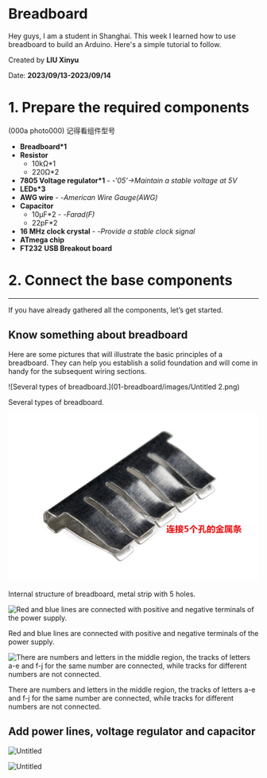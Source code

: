 # Breadboard


Hey guys, I am a student in Shanghai. This week I learned how to use breadboard to build an Arduino. Here's a simple tutorial to follow.

Created by **LIU Xinyu**

Date: **2023/09/13-2023/09/14**


# 1. Prepare the required components


(000a photo000) 记得看组件型号

- **Breadboard*1**
- **Resistor**
    - 10kΩ*1
    - 220Ω*2
- **7805 Voltage regulator*1** - -’*05’->Maintain a stable voltage at 5V*
- **LEDs*3**
- **AWG wire** - -*American Wire Gauge(AWG)*
- **Capacitor**
    - 10μF*2 - -*Farad(F)*
    - 22pF*2
- **16 MHz clock crystal** - -*Provide a stable clock signal*
- **ATmega chip**
- **FT232** **USB Breakout board**

# 2. Connect the base components

---

If you have already gathered all the components, let’s get started.

## Know something about breadboard

Here are some pictures that will illustrate the basic principles of a breadboard. They can help you establish a solid foundation and will come in handy for the subsequent wiring sections.

![Several types of breadboard.](01-breadboard/images/Untitled 2.png)

Several types of breadboard.

![Internal structure of breadboard, metal strip with 5 holes.](https://raw.githubusercontent.com/Halo-Welt/Studio5-PCB/main/01-breadboard/images/Untitled%201.png)

Internal structure of breadboard, metal strip with 5 holes.

![Red and blue lines are connected with positive and negative terminals of the power supply.](Breadboard%20d5e084eb25d143d0b62e8f96317cdf37/Untitled%202.png)

Red and blue lines are connected with positive and negative terminals of the power supply.

![There are numbers and letters in the middle region, the tracks of letters a-e and f-j for the same number are connected, while tracks for different numbers are not connected.](Breadboard%20d5e084eb25d143d0b62e8f96317cdf37/Untitled%203.png)

There are numbers and letters in the middle region, the tracks of letters a-e and f-j for the same number are connected, while tracks for different numbers are not connected.

## Add power lines, voltage regulator and capacitor

![Untitled](Breadboard%20d5e084eb25d143d0b62e8f96317cdf37/Untitled%204.png)

![Untitled](Breadboard%20d5e084eb25d143d0b62e8f96317cdf37/Untitled%205.png)
